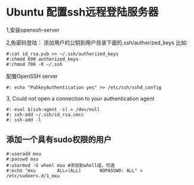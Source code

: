 # Ubuntu 配置ssh远程登陆服务器
1,安装openssh-server

2,免密码登陆：
添加用户的公钥到用户目录下面的.ssh/authorized_keys
比如:
```shell
#:cat id_rsa.pub >> ~/.ssh/authorized_keys
#:chmod 600 authorized_keys
#:chmod 700 -R ~/.ssh
```
配置OpenSSH server
```shell
#: echo "PubkeyAuthentication yes" >> /etc/ssh/sshd_config 
```

3, Could not open a connection to your authentication agent
```shell
#: eval $(ssh-agent -s) > /dev/null
#: ssh-add ~/.ssh/id_rsa.cmcc
#: ssh-add -l
```

## 添加一个具有sudo权限的用户
```shell
#:useradd mxu
#:passwd mxu
#:usermod -G wheel mxu #添加到whell组，可选
#:echo "mxu        ALL=(ALL)       NOPASSWD: ALL" > /etc/sudoers.d/1_mxu
```
